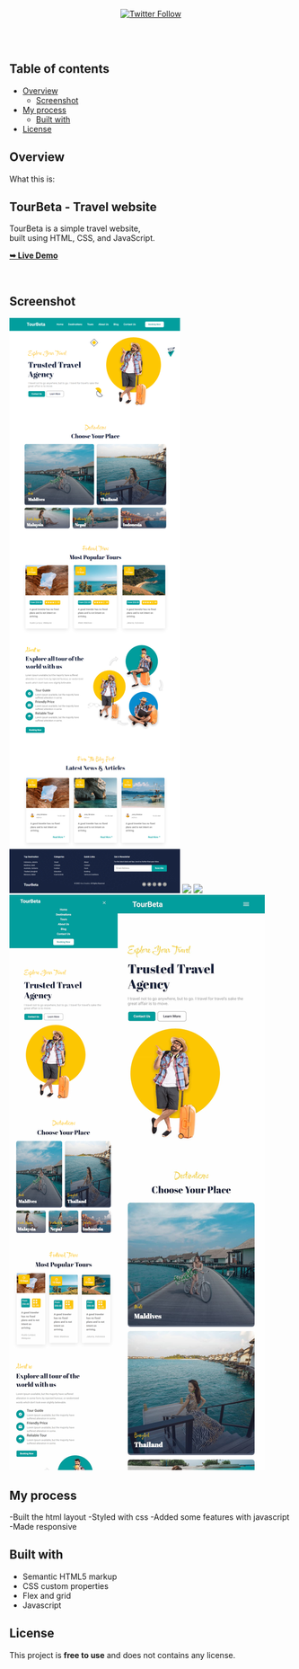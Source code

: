 <div align="center">

  [![Twitter Follow](https://img.shields.io/twitter/follow/merlinhive?style=social)](https://twitter.com/intent/follow?screen_name=merlinhive)

</div>

  <br />
  <br />

## Table of contents

- [Overview](#overview)
  - [Screenshot](#screenshot)
- [My process](#my-process)
  - [Built with](#built-with)
- [License](#License)


## Overview

What this is:

  <h2>TourBeta - Travel website</h2>

  TourBeta is a simple travel website, <br />built using HTML, CSS, and JavaScript.

  <a href="https://tourbeta.netlify.app"><strong>➥ Live Demo</strong></a>

<br />

## Screenshot

![](./screenshots/tourbeta-desktop.jpg)
![](./screenshots/tourbeta%20-%20mobile.png)
![](/screenshots/tourbeta%20-%20tablet.png)
![](/screenshots/tourbeta%20-%20tablet%20&%20mobile.png)

## My process

-Built the html layout
-Styled with css
-Added some features with javascript
-Made responsive

## Built with

- Semantic HTML5 markup
- CSS custom properties
- Flex and grid
- Javascript

## License

This project is **free to use** and does not contains any license.
